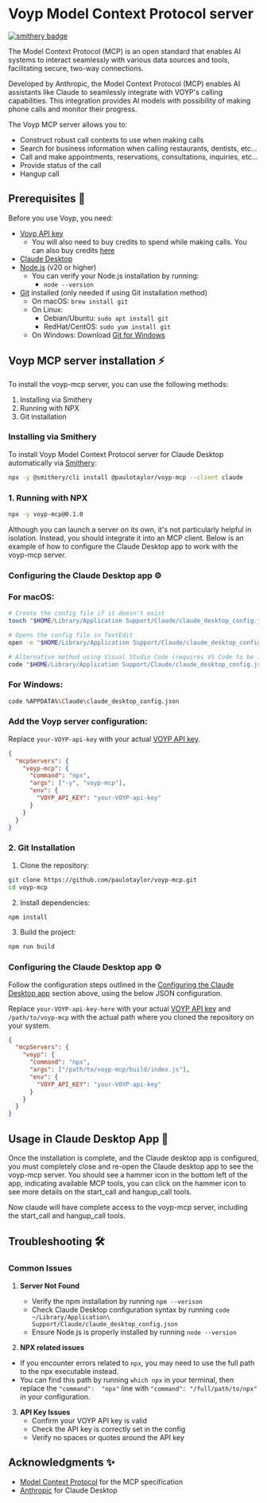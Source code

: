 # Voyp Model Context Protocol server

[![smithery badge](https://smithery.ai/badge/@paulotaylor/voyp-mcp)](https://smithery.ai/server/@paulotaylor/voyp-mcp)

The Model Context Protocol (MCP) is an open standard that enables AI systems to interact seamlessly with various data sources and tools, facilitating secure, two-way connections.

Developed by Anthropic, the Model Context Protocol (MCP) enables AI assistants like Claude to seamlessly integrate with VOYP's calling capabilities. This integration provides AI models with possibility of making phone calls and monitor their progress.

The Voyp MCP server allows you to:
- Construct robust call contexts to use when making calls
- Search for business information when calling restaurants, dentists, etc...
- Call and make appointments, reservations, consultations, inquiries, etc...
- Provide status of the call
- Hangup call

## Prerequisites 🔧

Before you use Voyp, you need:

- [Voyp API key](https://voyp.app/app.html)
  - You will also need to buy credits to spend while making calls. You can also buy credits [here](https://voyp.app/app.html)
- [Claude Desktop](https://claude.ai/download)
- [Node.js](https://nodejs.org/) (v20 or higher)
  - You can verify your Node.js installation by running:
    - `node --version`
- [Git](https://git-scm.com/downloads) installed (only needed if using Git installation method)
  - On macOS: `brew install git`
  - On Linux: 
    - Debian/Ubuntu: `sudo apt install git`
    - RedHat/CentOS: `sudo yum install git`
  - On Windows: Download [Git for Windows](https://git-scm.com/download/win)

## Voyp MCP server installation ⚡

To install the voyp-mcp server, you can use the following methods:
1. Installing via Smithery
2. Running with NPX 
3. Git installation

### Installing via Smithery

To install Voyp Model Context Protocol server for Claude Desktop automatically via [Smithery](https://smithery.ai/server/@paulotaylor/voyp-mcp):

```bash
npx -y @smithery/cli install @paulotaylor/voyp-mcp --client claude
```

### 1. Running with NPX 

```bash
npx -y voyp-mcp@0.1.0   
```

Although you can launch a server on its own, it's not particularly helpful in isolation. Instead, you should integrate it into an MCP client. Below is an example of how to configure the Claude Desktop app to work with the voyp-mcp server.

### Configuring the Claude Desktop app ⚙️
### For macOS:

```bash
# Create the config file if it doesn't exist
touch "$HOME/Library/Application Support/Claude/claude_desktop_config.json"

# Opens the config file in TextEdit 
open -e "$HOME/Library/Application Support/Claude/claude_desktop_config.json"

# Alternative method using Visual Studio Code (requires VS Code to be installed)
code "$HOME/Library/Application Support/Claude/claude_desktop_config.json"
```

### For Windows:
```bash
code %APPDATA%\Claude\claude_desktop_config.json
```

### Add the Voyp server configuration:

Replace `your-VOYP-api-key` with your actual [VOYP API key](https://voyp.app/app.html).

```json
{
  "mcpServers": {
    "voyp-mcp": {
      "command": "npx",
      "args": ["-y", "voyp-mcp"],
      "env": {
        "VOYP_API_KEY": "your-VOYP-api-key"
      }
    }
  }
}
```

### 2. Git Installation

1. Clone the repository:
```bash
git clone https://github.com/paulotaylor/voyp-mcp.git
cd voyp-mcp
```

2. Install dependencies:
```bash
npm install
```

3. Build the project:
```bash
npm run build
```
### Configuring the Claude Desktop app ⚙️
Follow the configuration steps outlined in the [Configuring the Claude Desktop app](#configuring-the-claude-desktop-app-️) section above, using the below JSON configuration.

Replace `your-VOYP-api-key-here` with your actual [VOYP API key](https://voyp.app/app.html) and `/path/to/voyp-mcp` with the actual path where you cloned the repository on your system.

```json
{
  "mcpServers": {
    "voyp": {
      "command": "npx",
      "args": ["/path/to/voyp-mcp/build/index.js"],
      "env": {
        "VOYP_API_KEY": "your-VOYP-api-key"
      }
    }
  }
}
```

## Usage in Claude Desktop App 🎯

Once the installation is complete, and the Claude desktop app is configured, you must completely close and re-open the Claude desktop app to see the voyp-mcp server. You should see a hammer icon in the bottom left of the app, indicating available MCP tools, you can click on the hammer icon to see more details on the start_call and hangup_call tools.


Now claude will have complete access to the voyp-mcp server, including the start_call and hangup_call tools. 

## Troubleshooting 🛠️

### Common Issues

1. **Server Not Found**
   - Verify the npm installation by running `npm --verison`
   - Check Claude Desktop configuration syntax by running `code ~/Library/Application\ Support/Claude/claude_desktop_config.json`
   - Ensure Node.js is properly installed by running `node --version`
   
2. **NPX related issues**
  - If you encounter errors related to `npx`, you may need to use the full path to the npx executable instead. 
  - You can find this path by running `which npx` in your terminal, then replace the `"command":  "npx"` line with `"command": "/full/path/to/npx"` in your configuration.

3. **API Key Issues**
   - Confirm your VOYP API key is valid
   - Check the API key is correctly set in the config
   - Verify no spaces or quotes around the API key

## Acknowledgments ✨

- [Model Context Protocol](https://modelcontextprotocol.io) for the MCP specification
- [Anthropic](https://anthropic.com) for Claude Desktop
